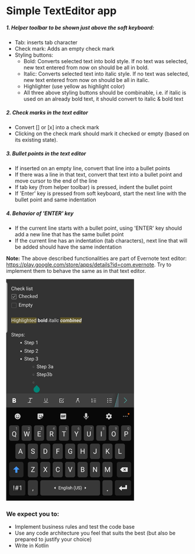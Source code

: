 # Simple TextEditor app

##### 1. Helper toolbar to be shown just above the soft keyboard:
  - Tab: inserts tab character
  - Check mark: Adds an empty check mark
  - Styling buttons:
    - Bold: Converts selected text into bold style. If no text was selected, new text entered from now on should be all in bold.
    - Italic: Converts selected text into italic style. If no text was selected, new text entered from now on should be all in italic.
    - Highlighter (use yellow as highlight color)
    - All three above styling buttons should be combinable, i.e. if italic is used on an already bold text, it should convert to italic & bold text

##### 2. Check marks in the text editor
  - Convert [] or [x] into a check mark
  - Clicking on the check mark should mark it checked or empty (based on its existing state).

##### 3. Bullet points in the text editor
  - If inserted on an empty line, convert that line into a bullet points
  - If there was a line in that text, convert that text into a bullet point and move cursor to the end of the line
  - If tab key (from helper toolbar) is pressed, indent the bullet point
  - If 'Enter' key is pressed from soft keyboard, start the next line with the bullet point and same indentation

##### 4. Behavior of 'ENTER' key
  - If the current line starts with a bullet point, using 'ENTER' key should add a new line that has the same bullet point
  - If the current line has an indentation (tab characters), next line that will be added should have the same indentation

**Note:** The above described functionalities are part of Evernote text editor: https://play.google.com/store/apps/details?id=com.evernote. Try to implement them to behave the same as in that text editor.


<img src="/text-editor-sample.jpg" height="600">

### We expect you to:
- Implement business rules and test the code base
- Use any code architecture you feel that suits the best (but also be prepared to justify your choice)
- Write in Kotlin
